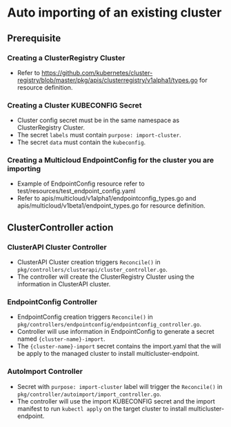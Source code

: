 # Auto importing of an existing cluster

## Prerequisite

### Creating a ClusterRegistry Cluster

- Refer to <https://github.com/kubernetes/cluster-registry/blob/master/pkg/apis/clusterregistry/v1alpha1/types.go> for resource definition.

### Creating a Cluster KUBECONFIG Secret

- Cluster config secret must be in the same namespace as ClusterRegistry Cluster.
- The secret `labels` must contain `purpose: import-cluster`.
- The secret `data` must contain the `kubeconfig`.

### Creating a Multicloud EndpointConfig for the cluster you are importing

- Example of EndpointConfig resource refer to test/resources/test_endpoint_config.yaml
- Refer to apis/multicloud/v1alpha1/endpointconfig_types.go and apis/multicloud/v1beta1/endpoint_types.go for resource definition.

## ClusterController action

### ClusterAPI Cluster Controller

- ClusterAPI Cluster creation triggers `Reconcile()` in `pkg/controllers/clusterapi/cluster_controller.go`.
- The controller will create the ClusterRegistry Cluster using the information in ClusterAPI cluster.

### EndpointConfig Controller

- EndpointConfig creation triggers `Reconcile()` in `pkg/controllers/endpointconfig/endpointconfig_controller.go`.
- Controller will use information in EndpointConfig to generate a secret named `{cluster-name}-import`.
- The `{cluster-name}-import` secret contains the import.yaml that the will be apply to the managed cluster to install multicluster-endpoint.

### AutoImport Controller

- Secret with `purpose: import-cluster` label will trigger the `Reconcile()` in `pkg/controller/autoimport/import_controller.go`.
- The controller will use the import KUBECONFIG secret and the import manifest to run `kubectl apply` on the target cluster to install multicluster-endpoint.
